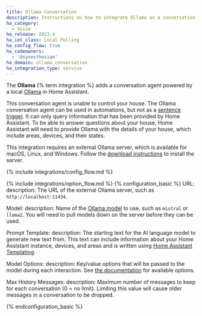 ```yaml
---
title: Ollama Conversation
description: Instructions on how to integrate Ollama as a conversation agent
ha_category:
  - Voice
ha_release: 2023.4
ha_iot_class: Local Polling
ha_config_flow: true
ha_codeowners:
  - '@synesthesiam'
ha_domain: ollama_conversation
ha_integration_type: service
---
```


The **Ollama** {% term integration %} adds a conversation agent powered by a local [Ollama](https://ollama.com/) in Home Assistant.

This conversation agent is unable to control your house. The Ollama conversation agent can be used in automations, but not as a [sentence trigger](/docs/automation/trigger/#sentence-trigger). It can only query information that has been provided by Home Assistant. To be able to answer questions about your house, Home Assistant will need to provide Ollama with the details of your house, which include areas, devices, and their states. 

This integration requires an external Ollama server, which is available for macOS, Linux, and Windows. Follow the [download instructions](https://ollama.com/) to install the server.

{% include integrations/config_flow.md %}

{% include integrations/option_flow.md %}
{% configuration_basic %}
URL:
  description: The URL of the external Ollama server, such as `http://localhost:11434`.
  
Model:
  description: Name of the [Ollama model](https://ollama.com/library) to use, such as `mistral` or `llama2`. You will need to pull models down on the server before they can be used.
  
Prompt Template:
  description: The starting text for the AI language model to generate new text from. This text can include information about your Home Assistant instance, devices, and areas and is written using [Home Assistant Templating](/docs/configuration/templating/).

Model Options:
  description: Key/value options that will be passed to the model during each interaction. See [the documentation](https://github.com/ollama/ollama/blob/main/docs/modelfile.md#valid-parameters-and-values) for available options.
  
Max History Messages:
  description: Maximum number of messages to keep for each conversation (0 = no limit). Limiting this value will cause older messages in a conversation to be dropped.

{% endconfiguration_basic %}
